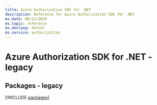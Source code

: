 ```yaml
---
title: Azure Authorization SDK for .NET
description: Reference for Azure Authorization SDK for .NET
ms.date: 06/12/2025
ms.topic: reference
ms.devlang: dotnet
ms.service: authorization
---
```

# Azure Authorization SDK for .NET - legacy
## Packages - legacy
[!INCLUDE [packages](authorization-index.md)]